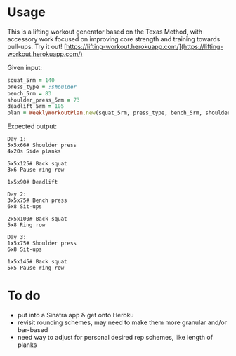 # Usage

This is a lifting workout generator based on the Texas Method, with accessory work focused on improving core strength and training towards pull-ups. Try it out! [https://lifting-workout.herokuapp.com/](https://lifting-workout.herokuapp.com/)

Given input:
```ruby
squat_5rm = 140
press_type = :shoulder
bench_5rm = 83
shoulder_press_5rm = 73
deadlift_5rm = 105
plan = WeeklyWorkoutPlan.new(squat_5rm, press_type, bench_5rm, shoulder_press_5rm, deadlift_5rm)
```

Expected output:
```
Day 1:
5x5x66# Shoulder press
4x20s Side planks

5x5x125# Back squat
3x6 Pause ring row

1x5x90# Deadlift

Day 2:
3x5x75# Bench press
6x8 Sit-ups

2x5x100# Back squat
5x8 Ring row

Day 3:
1x5x75# Shoulder press
6x8 Sit-ups

1x5x145# Back squat
5x5 Pause ring row
```

# To do
* put into a Sinatra app & get onto Heroku
* revisit rounding schemes, may need to make them more granular and/or bar-based
* need way to adjust for personal desired rep schemes, like length of planks
